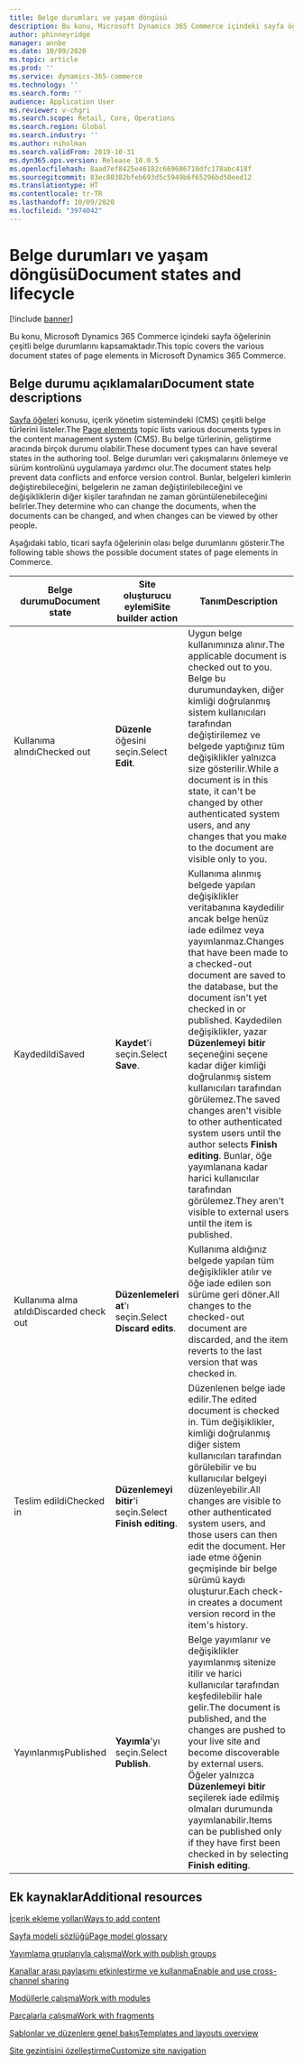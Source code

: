 ```yaml
---
title: Belge durumları ve yaşam döngüsü
description: Bu konu, Microsoft Dynamics 365 Commerce içindeki sayfa öğelerinin çeşitli belge durumlarını kapsamaktadır.
author: phinneyridge
manager: annbe
ms.date: 10/09/2020
ms.topic: article
ms.prod: ''
ms.service: dynamics-365-commerce
ms.technology: ''
ms.search.form: ''
audience: Application User
ms.reviewer: v-chgri
ms.search.scope: Retail, Core, Operations
ms.search.region: Global
ms.search.industry: ''
ms.author: niholman
ms.search.validFrom: 2019-10-31
ms.dyn365.ops.version: Release 10.0.5
ms.openlocfilehash: 8aad7ef8425e46182c669686710dfc178abc418f
ms.sourcegitcommit: 83ec80382bfeb693d5c5949b6f65296bd50eed12
ms.translationtype: HT
ms.contentlocale: tr-TR
ms.lasthandoff: 10/09/2020
ms.locfileid: "3974042"
---
```

# <a name="document-states-and-lifecycle"></a><span data-ttu-id="b7b6f-103">Belge durumları ve yaşam döngüsü</span><span class="sxs-lookup"><span data-stu-id="b7b6f-103">Document states and lifecycle</span></span>

[!include [banner](includes/banner.md)]

<span data-ttu-id="b7b6f-104">Bu konu, Microsoft Dynamics 365 Commerce içindeki sayfa öğelerinin çeşitli belge durumlarını kapsamaktadır.</span><span class="sxs-lookup"><span data-stu-id="b7b6f-104">This topic covers the various document states of page elements in Microsoft Dynamics 365 Commerce.</span></span>

## <a name="document-state-descriptions"></a><span data-ttu-id="b7b6f-105">Belge durumu açıklamaları</span><span class="sxs-lookup"><span data-stu-id="b7b6f-105">Document state descriptions</span></span>

<span data-ttu-id="b7b6f-106">[Sayfa öğeleri](page-elements-overview.md) konusu, içerik yönetim sistemindeki (CMS) çeşitli belge türlerini listeler.</span><span class="sxs-lookup"><span data-stu-id="b7b6f-106">The [Page elements](page-elements-overview.md) topic lists various documents types in the content management system (CMS).</span></span> <span data-ttu-id="b7b6f-107">Bu belge türlerinin, geliştirme aracında birçok durumu olabilir.</span><span class="sxs-lookup"><span data-stu-id="b7b6f-107">These document types can have several states in the authoring tool.</span></span> <span data-ttu-id="b7b6f-108">Belge durumları veri çakışmalarını önlemeye ve sürüm kontrolünü uygulamaya yardımcı olur.</span><span class="sxs-lookup"><span data-stu-id="b7b6f-108">The document states help prevent data conflicts and enforce version control.</span></span> <span data-ttu-id="b7b6f-109">Bunlar, belgeleri kimlerin değiştirebileceğini, belgelerin ne zaman değiştirilebileceğini ve değişikliklerin diğer kişiler tarafından ne zaman görüntülenebileceğini belirler.</span><span class="sxs-lookup"><span data-stu-id="b7b6f-109">They determine who can change the documents, when the documents can be changed, and when changes can be viewed by other people.</span></span>

<span data-ttu-id="b7b6f-110">Aşağıdaki tablo, ticari sayfa öğelerinin olası belge durumlarını gösterir.</span><span class="sxs-lookup"><span data-stu-id="b7b6f-110">The following table shows the possible document states of page elements in Commerce.</span></span>

| <span data-ttu-id="b7b6f-111">Belge durumu</span><span class="sxs-lookup"><span data-stu-id="b7b6f-111">Document state</span></span>      | <span data-ttu-id="b7b6f-112">Site oluşturucu eylemi</span><span class="sxs-lookup"><span data-stu-id="b7b6f-112">Site builder action</span></span>        | <span data-ttu-id="b7b6f-113">Tanım</span><span class="sxs-lookup"><span data-stu-id="b7b6f-113">Description</span></span>                                                  |
| ------------------- | -------------------------- | ------------------------------------------------------------ |
| <span data-ttu-id="b7b6f-114">Kullanıma alındı</span><span class="sxs-lookup"><span data-stu-id="b7b6f-114">Checked out</span></span>         | <span data-ttu-id="b7b6f-115">**Düzenle** öğesini seçin.</span><span class="sxs-lookup"><span data-stu-id="b7b6f-115">Select **Edit**.</span></span>           | <span data-ttu-id="b7b6f-116">Uygun belge kullanımınıza alınır.</span><span class="sxs-lookup"><span data-stu-id="b7b6f-116">The applicable document is checked out to you.</span></span> <span data-ttu-id="b7b6f-117">Belge bu durumundayken, diğer kimliği doğrulanmış sistem kullanıcıları tarafından değiştirilemez ve belgede yaptığınız tüm değişiklikler yalnızca size gösterilir.</span><span class="sxs-lookup"><span data-stu-id="b7b6f-117">While a document is in this state, it can't be changed by other authenticated system users, and any changes that you make to the document are visible only to you.</span></span> |
| <span data-ttu-id="b7b6f-118">Kaydedildi</span><span class="sxs-lookup"><span data-stu-id="b7b6f-118">Saved</span></span>               | <span data-ttu-id="b7b6f-119">**Kaydet**'i seçin.</span><span class="sxs-lookup"><span data-stu-id="b7b6f-119">Select **Save**.</span></span>           | <span data-ttu-id="b7b6f-120">Kullanıma alınmış belgede yapılan değişiklikler veritabanına kaydedilir ancak belge henüz iade edilmez veya yayımlanmaz.</span><span class="sxs-lookup"><span data-stu-id="b7b6f-120">Changes that have been made to a checked-out document are saved to the database, but the document isn't yet checked in or published.</span></span> <span data-ttu-id="b7b6f-121">Kaydedilen değişiklikler, yazar **Düzenlemeyi bitir** seçeneğini seçene kadar diğer kimliği doğrulanmış sistem kullanıcıları tarafından görülemez.</span><span class="sxs-lookup"><span data-stu-id="b7b6f-121">The saved changes aren't visible to other authenticated system users until the author selects **Finish editing**.</span></span> <span data-ttu-id="b7b6f-122">Bunlar, öğe yayımlanana kadar harici kullanıcılar tarafından görülemez.</span><span class="sxs-lookup"><span data-stu-id="b7b6f-122">They aren't visible to external users until the item is published.</span></span> |
| <span data-ttu-id="b7b6f-123">Kullanıma alma atıldı</span><span class="sxs-lookup"><span data-stu-id="b7b6f-123">Discarded check out</span></span> | <span data-ttu-id="b7b6f-124">**Düzenlemeleri at**'ı seçin.</span><span class="sxs-lookup"><span data-stu-id="b7b6f-124">Select **Discard edits**.</span></span>  | <span data-ttu-id="b7b6f-125">Kullanıma aldığınız belgede yapılan tüm değişiklikler atılır ve öğe iade edilen son sürüme geri döner.</span><span class="sxs-lookup"><span data-stu-id="b7b6f-125">All changes to the checked-out document are discarded, and the item reverts to the last version that was checked in.</span></span> |
| <span data-ttu-id="b7b6f-126">Teslim edildi</span><span class="sxs-lookup"><span data-stu-id="b7b6f-126">Checked in</span></span>          | <span data-ttu-id="b7b6f-127">**Düzenlemeyi bitir**'i seçin.</span><span class="sxs-lookup"><span data-stu-id="b7b6f-127">Select **Finish editing**.</span></span> | <span data-ttu-id="b7b6f-128">Düzenlenen belge iade edilir.</span><span class="sxs-lookup"><span data-stu-id="b7b6f-128">The edited document is checked in.</span></span> <span data-ttu-id="b7b6f-129">Tüm değişiklikler, kimliği doğrulanmış diğer sistem kullanıcıları tarafından görülebilir ve bu kullanıcılar belgeyi düzenleyebilir.</span><span class="sxs-lookup"><span data-stu-id="b7b6f-129">All changes are visible to other authenticated system users, and those users can then edit the document.</span></span> <span data-ttu-id="b7b6f-130">Her iade etme öğenin geçmişinde bir belge sürümü kaydı oluşturur.</span><span class="sxs-lookup"><span data-stu-id="b7b6f-130">Each check-in creates a document version record in the item's history.</span></span> |
| <span data-ttu-id="b7b6f-131">Yayınlanmış</span><span class="sxs-lookup"><span data-stu-id="b7b6f-131">Published</span></span>           | <span data-ttu-id="b7b6f-132">**Yayımla**'yı seçin.</span><span class="sxs-lookup"><span data-stu-id="b7b6f-132">Select **Publish**.</span></span>        | <span data-ttu-id="b7b6f-133">Belge yayımlanır ve değişiklikler yayımlanmış sitenize itilir ve harici kullanıcılar tarafından keşfedilebilir hale gelir.</span><span class="sxs-lookup"><span data-stu-id="b7b6f-133">The document is published, and the changes are pushed to your live site and become discoverable by external users.</span></span> <span data-ttu-id="b7b6f-134">Öğeler yalnızca **Düzenlemeyi bitir** seçilerek iade edilmiş olmaları durumunda yayımlanabilir.</span><span class="sxs-lookup"><span data-stu-id="b7b6f-134">Items can be published only if they have first been checked in by selecting **Finish editing**.</span></span> |

## <a name="additional-resources"></a><span data-ttu-id="b7b6f-135">Ek kaynaklar</span><span class="sxs-lookup"><span data-stu-id="b7b6f-135">Additional resources</span></span>

[<span data-ttu-id="b7b6f-136">İçerik ekleme yolları</span><span class="sxs-lookup"><span data-stu-id="b7b6f-136">Ways to add content</span></span>](add-manage-content.md)

[<span data-ttu-id="b7b6f-137">Sayfa modeli sözlüğü</span><span class="sxs-lookup"><span data-stu-id="b7b6f-137">Page model glossary</span></span>](page-elements-overview.md)

[<span data-ttu-id="b7b6f-138">Yayımlama gruplarıyla çalışma</span><span class="sxs-lookup"><span data-stu-id="b7b6f-138">Work with publish groups</span></span>](publish-groups.md)

[<span data-ttu-id="b7b6f-139">Kanallar arası paylaşımı etkinleştirme ve kullanma</span><span class="sxs-lookup"><span data-stu-id="b7b6f-139">Enable and use cross-channel sharing</span></span>](cross-channel-sharing.md)

[<span data-ttu-id="b7b6f-140">Modüllerle çalışma</span><span class="sxs-lookup"><span data-stu-id="b7b6f-140">Work with modules</span></span>](work-with-modules.md)

[<span data-ttu-id="b7b6f-141">Parçalarla çalışma</span><span class="sxs-lookup"><span data-stu-id="b7b6f-141">Work with fragments</span></span>](work-with-fragments.md)

[<span data-ttu-id="b7b6f-142">Şablonlar ve düzenlere genel bakış</span><span class="sxs-lookup"><span data-stu-id="b7b6f-142">Templates and layouts overview</span></span>](templates-layouts-overview.md)

[<span data-ttu-id="b7b6f-143">Site gezintisini özelleştirme</span><span class="sxs-lookup"><span data-stu-id="b7b6f-143">Customize site navigation</span></span>](customize-site-navigation.md)
